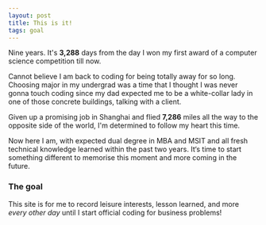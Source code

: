 ```yaml
---
layout: post
title: This is it!
tags: goal
---
```


Nine years. It's **3,288** days from the day I won my first award of a computer science competition till now.

Cannot believe I am back to coding for being totally away for so long. Choosing major in my undergrad was a time that I thought I was never gonna touch coding since my dad expected me to be a white-collar lady in one of those concrete buildings, talking with a client.

Given up a promising job in Shanghai and flied **7,286** miles all the way to the opposite side of the world, I'm determined to follow my heart this time.

Now here I am, with expected dual degree in MBA and MSIT and all fresh technical knowledge learned within the past two years. It‘s time to start something different to memorise this moment and more coming in the future.

### The goal
This site is for me to record leisure interests, lesson learned, and more *every other day* until I start official coding for business problems! 

